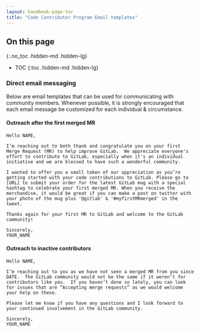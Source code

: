 ```yaml
---
layout: handbook-page-toc
title: "Code Contributor Program Email templates"
---
```


## On this page
{:.no_toc .hidden-md .hidden-lg}

- TOC
{:toc .hidden-md .hidden-lg}

### Direct email messaging
Below are email templates that can be used for communicating with community members. Whenever possible, it is strongly encouraged that each email message be customized for each individual & circumstance.

#### Outreach after the first merged MR

```
Hello NAME,

I’m reaching out to both thank and congratulate you on your first Merge Request (MR) to help improve GitLab.  We appreciate everyone's effort to contribute to GitLab, especially when it's an individual initiative and we are blessed to have such a wonderful community. 

I wanted to offer you a small token of our appreciation as you’re getting started with your code contributions to GitLab. Please go to [URL] to submit your order for the latest GitLab mug with a special hashtag to celebrate your first merged MR. When you receive the merchandise, it would be great if you can make a post on twitter with your photo of the mug plus '@gitlab' & '#myfirstMRmerged' in the tweet.

Thanks again for your first MR to GitLab and welcome to the GitLab community!

Sincerely,
YOUR_NAME
```

#### Outreach to inactive contributors

```
Hello NAME,

I’m reaching out to you as we have not seen a merged MR from you since DATE.  The GitLab community would not be the same if it weren’t for contributors like you.  If you haven’t done so lately, you can look for issues that are “Accepting merge requests” as we would welcome your help on these.

Please let me know if you have any questions and I look forward to your continued involvement in the GitLab community.  

Sincerely,
YOUR_NAME
```
